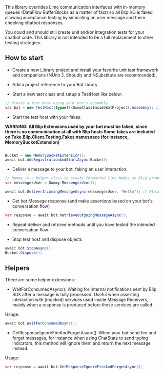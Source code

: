 This library overrides Lime communication interfaces with in-memory queues (DataFlow BufferBlocks as a matter of fact) so all Blip I/O is faked, allowing acceptance testing by simulating an user message and them checking chatbot responses.

You could and should still create unit and/or integration tests for your chatbot code. This library is not intended to be a full replacement to other testing strategies.

## How to start 

- Create a new Library project and install your favorite unit test framework and companions (NUnit 3, Shoudly and NSubstitute are recommended).

- Add a project reference to your Bot library

- Start a new test class and setup a TestHost like below:

```csharp
// Create a test host using your bot's assembly 
var bot = new TestHost(typeof(<SomeClassInsideBotProject).Assembly); // This constructor has overridable timeouts when receiving messages and notifications 
```

- Start the test host with your fakes.

**WARNING: All Blip Extensions used by your bot must be faked, since there is no communication at all with Blip hosts
Some fakes are included on Take.Blip.Client.Testing.Fakes namespace (for instance, MemoryBucketExtension)**

```csharp

Bucket = new MemoryBucketExtension();
await bot.AddRegistrationAndStartAsync(Bucket);
```

- Deliver a message to your bot, faking an user interaction.

```csharp
// Dummy is a helper class to create formatted Lime Nodes as Blip produces
var messengerUser = Dummy.MessengerUser();

await bot.DeliverIncomingMessageAsync(messengerUser, "Hello"); // Plain text as well other Blip contents could be sent
```

- Get bot Message response (and make assertions based on your bot's conversation flow)

```csharp
var response = await bot.RetrieveOutgoingMessageAsync();
```

- Repeat deliver and retrieve methods until you have tested the intended conversation flow

- Stop test host and dispose objects

```csharp
await bot.StopAsync();
Bucket.Dispose();
```

## Helpers 

There are some helper extensions:

- WaitForConsumedAsync(): Waiting for internal notifications sent by Blip SDK after a message is fully processed. 
Useful when asserting interaction with (mocked) services used inside Message Receivers, mainly when a response is produced before these services are called. 

Usage:

```csharp
await bot.WaitForConsumedAsync();
```

- GetResponseIgnoreFireAndForgetAsync(): When your bot send fire and forget messages, for instance when using ChatState to send typing indicators, this method
will ignore them and return the next message instead.

Usage:

```csharp
var response = await bot.GetResponseIgnoreFireAndForgetAsync();
```
